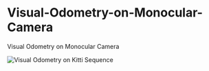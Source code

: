 # Visual-Odometry-on-Monocular-Camera
Visual Odometry on Monocular Camera

![Visual Odometry on Kitti Sequence](VO.gif)
